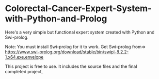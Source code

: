 # Colorectal-Cancer-Expert-System-with-Python-and-Prolog
Here's a very simple but functional expert system created with Python and Swi-prolog. 

Note: You must install Swi-prolog for it to work. Get Swi-prolog from=> https://www.swi-prolog.org/download/stable/bin/swipl-8.2.2-1.x64.exe.envelope

This project is free to use. It includes the source files and the final completed project,
